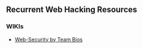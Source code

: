 ## Recurrent Web Hacking Resources 

### WIKIs

- [Web-Security by Team Bios](https://wiki.bi0s.in/web/intro/)
